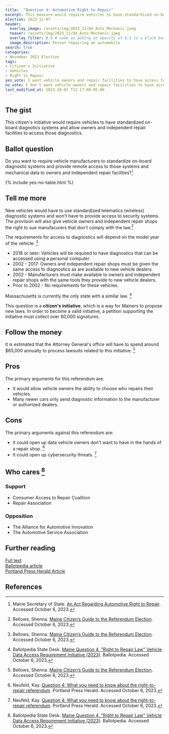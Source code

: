 ```yaml
---
title:  "Question 4: Automotive Right to Repair"
excerpt: This measure would require vehicles to have standardized on-board diagnotics systems and allow owners and independent repair facilities to access those diagnostics.
election: 2023-11-07
header:
  overlay_image: /assets/img/2023_11/Q4_Auto_Mechanic.jpeg
  teaser: /assets/img/2023_11/Q4_Auto_Mechanic.jpeg
  overlay_filter: 0.5 # same as adding an opacity of 0.5 to a black background
  image_description: Person repairing an automobile
search: true
categories:
- November 2023 Election
tags:
- Citizen's Initiative
- Vehicles
- Right to Repair
yes_vote: I want vehicle owners and repair facilities to have access to standardized vehicle diagnostics.
no_vote: I don't want vehicle owners and repair facilities to have access to standardized vehicle diagnostics.
last_modified_at: 2023-10-07 T12:17:00-05:00
---
```

## The gist
This citizen's initiative would require vehicles to have standardized on-board diagnotics systems and allow owners and independent repair facilities to access those diagnostics.

## Ballot question
Do you want to require vehicle manufacturers to standardize on-board diagnostic systems and provide remote access to those systems and mechanical data to owners and independent repair facilities?[^1]

{% include yes-no-table.html %}


## Tell me more
New vehicles would have to use standardized telematics (wireless) diagnostic systems and won't have to provide access to security systems. The provision will also give vehicle owners and independent repair shops the right to sue manufacurers that don't comply with the law.[^2]

The requirements for access to diagnostics will depend on the model year of the vehicle: [^2]
* 2018 or later: Vehicles will be required to have diagnostics that can be accessed using a personal computer. 
* 2002 - 2017: Owners and independent repair shops must be given the same access to diagnostics as are available to new vehicle dealers.
* 2002 - Manufacturers must make available to owners and independent repair shops with the same tools they provide to new vehicle dealers.
* Prior to 2002 - No requirements for these vehicles.

Massachusetts is currently the only state with a similar law. [^3]

This question is a **citizen's initiative**, which is a way for Mainers to propose new laws. In order to become a valid initiative, a petition supporting the initiative must collect over 60,000 signatures.

## Follow the money
It is estimated that the Attorney General's office will have to spend around $65,000 annually to process lawsuits related to this initiative. [^2]

## Pros
The primary arguments for this referendum are:
* It would allow vehicle owners the ability to choose who repairs their vehicles.
* Many newer cars only send diagnostic information to the manufacturer or authorized dealers.

## Cons
The primary arguments against this referendum are:
* It could open up data vehicle owners don't want to have in the hands of a repair shop. [^4]
* It could open up cybersecurity threats. [^4]

## Who cares [^3]
### Support
* Consumer Access to Repair Coalition
* Repair Association

### Opposition
* The Alliance for Automotive Innovation
* The Automotive Service Association

## Further reading
[Full text](https://www.maine.gov/sos/cec/elec/citizens/Right%20to%20Repair%20Leg%20FINAL.pdf)<br>
[Ballotpedia article](https://ballotpedia.org/Maine_Question_4,_%22Right_to_Repair_Law%22_Vehicle_Data_Access_Requirement_Initiative_(2023))<br>
[Portland Press Herald Article](https://www.pressherald.com/2023/10/05/question-4-who-should-have-the-right-to-repair-your-car/)

## References
[^1]: Maine Secretary of State. [An Act Regarding Automotive Right to Repair](https://www.maine.gov/sos/cec/elec/citizens/Right%20to%20Repair%20Leg%20FINAL.pdf). Accessed October 6, 2023.
[^2]: Bellows, Shenna. [Maine Citizen’s Guide to the Referendum Election](https://www.maine.gov/sos/cec/elec/upcoming/pdf/citizensguide23.pdf). Accessed October 6, 2023.
[^3]: Ballotpedia State Desk. [Maine Question 4, "Right to Repair Law" Vehicle Data Access Requirement Initiative (2023)](https://ballotpedia.org/Maine_Question_4,_%22Right_to_Repair_Law%22_Vehicle_Data_Access_Requirement_Initiative_(2023)). Ballotpedia. Accessed October 6, 2023.
[^4]: Neufeld, Kay. [Question 4: What you need to know about the right-to-repair referendum](https://www.pressherald.com/2023/10/05/question-4-who-should-have-the-right-to-repair-your-car/). Portland Press Herald. Accessed October 6, 2023.
